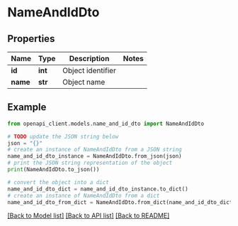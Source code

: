 # NameAndIdDto


## Properties

Name | Type | Description | Notes
------------ | ------------- | ------------- | -------------
**id** | **int** | Object identifier | 
**name** | **str** | Object name | 

## Example

```python
from openapi_client.models.name_and_id_dto import NameAndIdDto

# TODO update the JSON string below
json = "{}"
# create an instance of NameAndIdDto from a JSON string
name_and_id_dto_instance = NameAndIdDto.from_json(json)
# print the JSON string representation of the object
print(NameAndIdDto.to_json())

# convert the object into a dict
name_and_id_dto_dict = name_and_id_dto_instance.to_dict()
# create an instance of NameAndIdDto from a dict
name_and_id_dto_from_dict = NameAndIdDto.from_dict(name_and_id_dto_dict)
```
[[Back to Model list]](../README.md#documentation-for-models) [[Back to API list]](../README.md#documentation-for-api-endpoints) [[Back to README]](../README.md)


